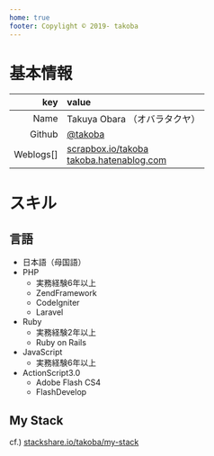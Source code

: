 ```yaml
---
home: true
footer: Copylight © 2019- takoba
---
```



# 基本情報

|key|value|
|---:|:---|
|Name|Takuya Obara （オバラタクヤ）|
|Github|[@takoba](https://github.com/takoba/)|
|Weblogs[]|[scrapbox.io/takoba](https://scrapbox.io/takoba/)<br>[takoba.hatenablog.com](https://takoba.hatenablog.com/)|


# スキル

## 言語

- 日本語（母国語）
- PHP
    - 実務経験6年以上
    - ZendFramework
    - CodeIgniter
    - Laravel
- Ruby
    - 実務経験2年以上
    - Ruby on Rails
- JavaScript
    - 実務経験6年以上
- ActionScript3.0
    - Adobe Flash CS4
    - FlashDevelop

## My Stack

cf.) [stackshare.io/takoba/my-stack](https://stackshare.io/takoba/my-stack)






